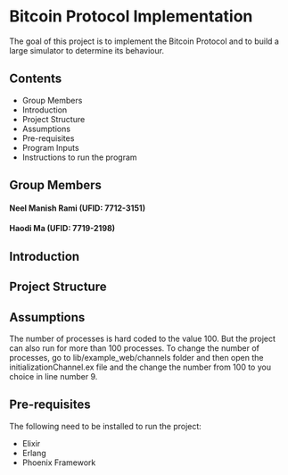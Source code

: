 # Bitcoin Protocol Implementation

The goal of this project is to implement the Bitcoin Protocol and to build a large simulator to determine its behaviour.

## Contents

- Group Members
- Introduction
- Project Structure
- Assumptions
- Pre-requisites
- Program Inputs
- Instructions to run the program

## Group Members

#### Neel Manish Rami (UFID: 7712-3151) 

#### Haodi Ma (UFID: 7719-2198)

## Introduction

## Project Structure

## Assumptions

The number of processes is hard coded to the value 100. But the project can also run for more than 100 processes. To change the number of processes, go to lib/example_web/channels folder and then open the initializationChannel.ex file and the change the number from 100 to you choice in line number 9.

## Pre-requisites

The following need to be installed to run the project:

- Elixir
- Erlang
- Phoenix Framework
